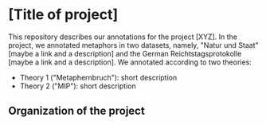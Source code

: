 # [Title of project]

This repository describes our annotations for the project [XYZ]. In the project, we annotated metaphors in two datasets, namely, "Natur und Staat" [maybe a link and a description] and the German Reichtstagsprotokolle [maybe a link and a description]. 
We annotated according to two theories:

* Theory 1 ("Metaphernbruch"): short description    
* Theory 2 ("MIP"): short description
      
      
## Organization of the project
